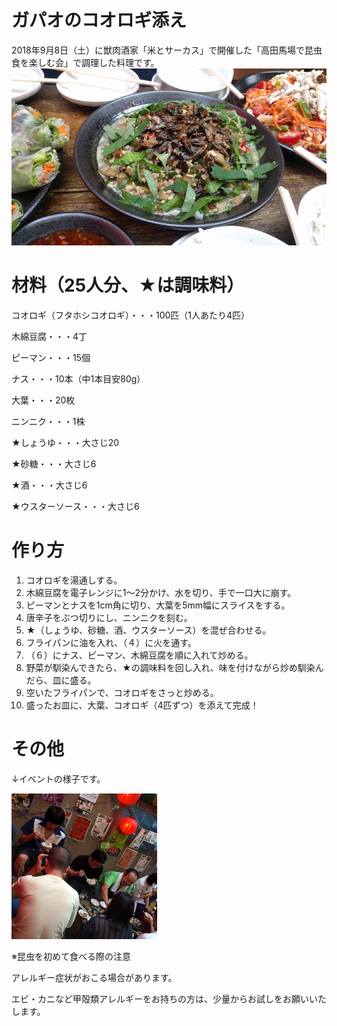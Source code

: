 # ガパオのコオロギ添え

2018年9月8日（土）に獣肉酒家「米とサーカス」で開催した「高田馬場で昆虫食を楽しむ会」で調理した料理です。
![ガパオのコオロギ添え](ガパオのコオロギ添え.webp)

# 材料（25人分、★は調味料）

コオロギ（フタホシコオロギ）・・・100匹（1人あたり4匹）

木綿豆腐・・・4丁

ピーマン・・・15個

ナス・・・10本（中1本目安80g）

大葉・・・20枚

ニンニク・・・1株

★しょうゆ・・・大さじ20

★砂糖・・・大さじ6

★酒・・・大さじ6

★ウスターソース・・・大さじ6

# 作り方

1. コオロギを湯通しする。
2. 木綿豆腐を電子レンジに1～2分かけ、水を切り、手で一口大に崩す。
3. ピーマンとナスを1cm角に切り、大葉を5mm幅にスライスをする。
4. 唐辛子をぶつ切りにし、ニンニクを刻む。
5. ★（しょうゆ、砂糖、酒、ウスターソース）を混ぜ合わせる。
6. フライパンに油を入れ、（４）に火を通す。
7. （６）にナス、ピーマン、木綿豆腐を順に入れて炒める。
8. 野菜が馴染んできたら、★の調味料を回し入れ、味を付けながら炒め馴染んだら、皿に盛る。
9. 空いたフライパンで、コオロギをさっと炒める。
10. 盛ったお皿に、大葉、コオロギ（4匹ずつ）を添えて完成！

# その他
↓イベントの様子です。

![イベント風景](イベント風景.webp)

※昆虫を初めて食べる際の注意

アレルギー症状がおこる場合があります。

エビ・カニなど甲殻類アレルギーをお持ちの方は、少量からお試しをお願いいたします。